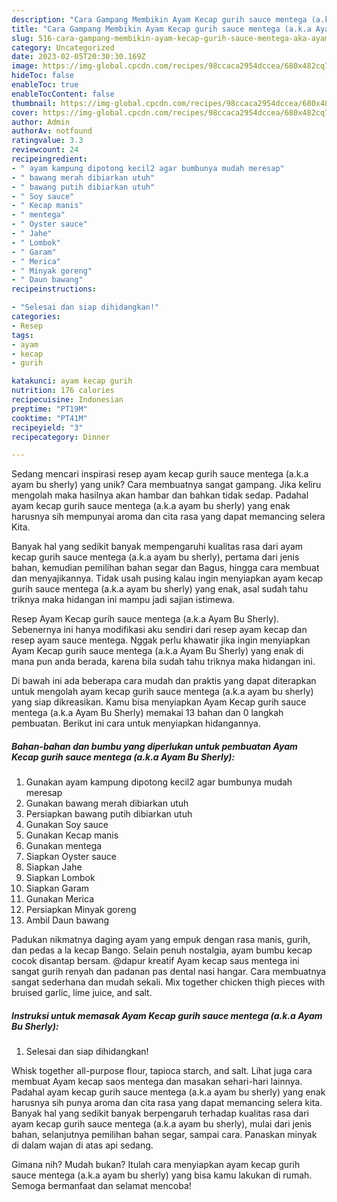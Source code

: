 ```yaml
---
description: "Cara Gampang Membikin Ayam Kecap gurih sauce mentega (a.k.a Ayam Bu Sherly) yang Enak"
title: "Cara Gampang Membikin Ayam Kecap gurih sauce mentega (a.k.a Ayam Bu Sherly) yang Enak"
slug: 516-cara-gampang-membikin-ayam-kecap-gurih-sauce-mentega-aka-ayam-bu-sherly-yang-enak
category: Uncategorized
date: 2023-02-05T20:30:30.169Z
image: https://img-global.cpcdn.com/recipes/98ccaca2954dccea/680x482cq70/ayam-kecap-gurih-sauce-mentega-aka-ayam-bu-sherly-foto-resep-utama.jpg
hideToc: false
enableToc: true
enableTocContent: false
thumbnail: https://img-global.cpcdn.com/recipes/98ccaca2954dccea/680x482cq70/ayam-kecap-gurih-sauce-mentega-aka-ayam-bu-sherly-foto-resep-utama.jpg
cover: https://img-global.cpcdn.com/recipes/98ccaca2954dccea/680x482cq70/ayam-kecap-gurih-sauce-mentega-aka-ayam-bu-sherly-foto-resep-utama.jpg
author: Admin
authorAv: notfound
ratingvalue: 3.3
reviewcount: 24
recipeingredient:
- " ayam kampung dipotong kecil2 agar bumbunya mudah meresap"
- " bawang merah dibiarkan utuh"
- " bawang putih dibiarkan utuh"
- " Soy sauce"
- " Kecap manis"
- " mentega"
- " Oyster sauce"
- " Jahe"
- " Lombok"
- " Garam"
- " Merica"
- " Minyak goreng"
- " Daun bawang"
recipeinstructions:

- "Selesai dan siap dihidangkan!"
categories:
- Resep
tags:
- ayam
- kecap
- gurih

katakunci: ayam kecap gurih 
nutrition: 176 calories
recipecuisine: Indonesian
preptime: "PT19M"
cooktime: "PT41M"
recipeyield: "3"
recipecategory: Dinner

---
```





Sedang mencari inspirasi resep ayam kecap gurih sauce mentega (a.k.a ayam bu sherly) yang unik? Cara membuatnya sangat gampang. Jika keliru mengolah maka hasilnya akan hambar dan bahkan tidak sedap. Padahal ayam kecap gurih sauce mentega (a.k.a ayam bu sherly) yang enak harusnya sih mempunyai aroma dan cita rasa yang dapat memancing selera Kita.





Banyak hal yang sedikit banyak mempengaruhi kualitas rasa dari ayam kecap gurih sauce mentega (a.k.a ayam bu sherly), pertama dari jenis bahan, kemudian pemilihan bahan segar dan Bagus, hingga cara membuat dan menyajikannya. Tidak usah pusing kalau ingin menyiapkan ayam kecap gurih sauce mentega (a.k.a ayam bu sherly) yang enak,      asal sudah tahu triknya maka hidangan ini mampu jadi sajian istimewa.














Resep Ayam Kecap gurih sauce mentega (a.k.a Ayam Bu Sherly). Sebenernya ini hanya modifikasi aku sendiri dari resep ayam kecap dan resep ayam sauce mentega. Nggak perlu khawatir jika ingin menyiapkan Ayam Kecap gurih sauce mentega (a.k.a Ayam Bu Sherly) yang enak di mana pun anda berada, karena bila sudah tahu triknya maka hidangan ini.






Di bawah ini ada beberapa cara mudah dan praktis yang dapat diterapkan untuk mengolah ayam kecap gurih sauce mentega (a.k.a ayam bu sherly) yang siap dikreasikan. Kamu bisa menyiapkan Ayam Kecap gurih sauce mentega (a.k.a Ayam Bu Sherly) memakai 13 bahan dan 0 langkah pembuatan. Berikut ini cara untuk menyiapkan hidangannya.

<!--inarticleads1-->

##### Bahan-bahan dan bumbu yang diperlukan untuk pembuatan Ayam Kecap gurih sauce mentega (a.k.a Ayam Bu Sherly):

1. Gunakan  ayam kampung dipotong kecil2 agar bumbunya mudah meresap
1. Gunakan  bawang merah dibiarkan utuh
1. Persiapkan  bawang putih dibiarkan utuh
1. Gunakan  Soy sauce
1. Gunakan  Kecap manis
1. Gunakan  mentega
1. Siapkan  Oyster sauce
1. Siapkan  Jahe
1. Siapkan  Lombok
1. Siapkan  Garam
1. Gunakan  Merica
1. Persiapkan  Minyak goreng
1. Ambil  Daun bawang


Padukan nikmatnya daging ayam yang empuk dengan rasa manis, gurih, dan pedas a la kecap Bango. Selain penuh nostalgia, ayam bumbu kecap cocok disantap bersam. @dapur kreatif Ayam kecap saus mentega ini sangat gurih renyah dan padanan pas dental nasi hangar. Cara membuatnya sangat sederhana dan mudah sekali. Mix together chicken thigh pieces with bruised garlic, lime juice, and salt. 

<!--inarticleads2-->

##### Instruksi untuk memasak Ayam Kecap gurih sauce mentega (a.k.a Ayam Bu Sherly):


1. Selesai dan siap dihidangkan!

Whisk together all-purpose flour, tapioca starch, and salt. Lihat juga cara membuat Ayam kecap saos mentega dan masakan sehari-hari lainnya. Padahal ayam kecap gurih sauce mentega (a.k.a ayam bu sherly) yang enak harusnya sih punya aroma dan cita rasa yang dapat memancing selera kita. Banyak hal yang sedikit banyak berpengaruh terhadap kualitas rasa dari ayam kecap gurih sauce mentega (a.k.a ayam bu sherly), mulai dari jenis bahan, selanjutnya pemilihan bahan segar, sampai cara. Panaskan minyak di dalam wajan di atas api sedang. 

Gimana nih? Mudah bukan? Itulah cara menyiapkan ayam kecap gurih sauce mentega (a.k.a ayam bu sherly) yang bisa kamu lakukan di rumah. Semoga bermanfaat dan selamat mencoba!

